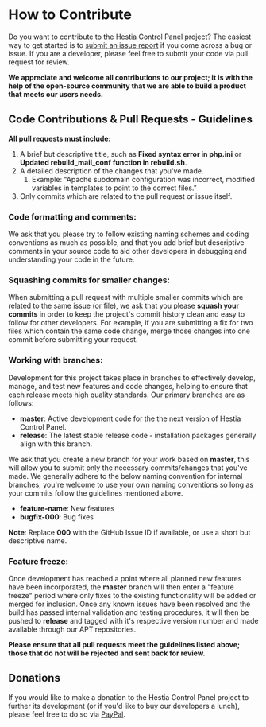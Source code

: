 How to Contribute
==================================================

Do you want to contribute to the Hestia Control Panel project? The easiest way to get started is to [submit an issue report](https://github.com/hestiacp/hestia/issues) if you come across a bug or issue. If you are a developer, please feel free to submit your code via pull request for review.

**We appreciate and welcome all contributions to our project; it is with the help of the open-source community that we are able to build a product that meets our users needs.**

Code Contributions & Pull Requests - Guidelines
-----------------------

**All pull requests must include:**
1. A brief but descriptive title, such as **Fixed syntax error in php.ini** or **Updated rebuild_mail_conf function in rebuild.sh**.
2. A detailed description of the changes that you've made.
   1. Example: "Apache subdomain configuration was incorrect, modified variables in templates to point to the correct files."
3. Only commits which are related to the pull request or issue itself.

### Code formatting and comments:
We ask that you please try to follow existing naming schemes and coding conventions as much as possible, and that you add brief but descriptive comments in your source code to aid other developers in debugging and understanding your code in the future.

### Squashing commits for smaller changes:
When submitting a pull request with multiple smaller commits which are related to the same issue (or file), we ask that you please **squash your commits** in order to keep the project's commit history clean and easy to follow for other developers. For example, if you are submitting a fix for two files which contain the same code change, merge those changes into one commit before submitting your request.

### Working with branches:
Development for this project takes place in branches to effectively develop, manage, and test new features and code changes, helping to ensure that each release meets high quality standards. Our primary branches are as follows:

* **master**: Active development code for the the next version of Hestia Control Panel.
* **release**: The latest stable release code - installation packages generally align with this branch.

We ask that you create a new branch for your work based on **master**, this will allow you to submit only the necessary commits/changes that you've made. We generally adhere to the below naming convention for internal branches; you're welcome to use your own naming conventions so long as your commits follow the guidelines mentioned above.

* **feature-name**: New features
* **bugfix-000**: Bug fixes

**Note**: Replace **000** with the GitHub Issue ID if available, or use a short but descriptive name.

### Feature freeze:
Once development has reached a point where all planned new features have been incorporated, the **master** branch will then enter a "feature freeze" period where only fixes to the existing functionality will be added or merged for inclusion. Once any known issues have been resolved and the build has passed internal validation and testing procedures, it will then be pushed to **release** and tagged with it's respective version number and made available through our APT repositories.

**Please ensure that all pull requests meet the guidelines listed above; those that do not will be rejected and sent back for review.**

Donations
-----------------------
If you would like to make a donation to the Hestia Control Panel project to further its development (or if you'd like to buy our developers a lunch), please feel free to do so via [PayPal](https://www.paypal.com/cgi-bin/webscr?cmd=_s-xclick&hosted_button_id=ST87LQH2CHGLA).